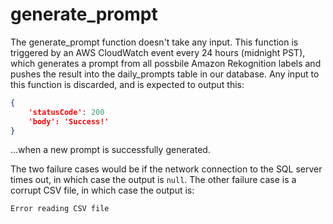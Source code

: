 # generate_prompt
The generate_prompt function doesn't take any input. 
This function is triggered by an AWS CloudWatch event every 24 hours (midnight PST), which generates a prompt from all possbile Amazon Rekognition labels and pushes the result into the daily_prompts table in our database.
Any input to this function is discarded, and is expected to output this:

```json
{
    'statusCode': 200
    'body': 'Success!'
}
```

...when a new prompt is successfully generated.

The two failure cases would be if the network connection to the SQL server times out, in which case the output is `null`. 
The other failure case is a corrupt CSV file, in which case the output is:
```
Error reading CSV file
```
